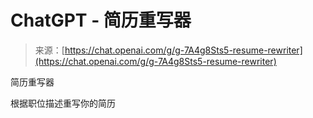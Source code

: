 <!--yml

category: 未分类

date: 2024-05-27 14:33:15

-->

# ChatGPT - 简历重写器

> 来源：[https://chat.openai.com/g/g-7A4g8Sts5-resume-rewriter](https://chat.openai.com/g/g-7A4g8Sts5-resume-rewriter)

简历重写器

根据职位描述重写你的简历
